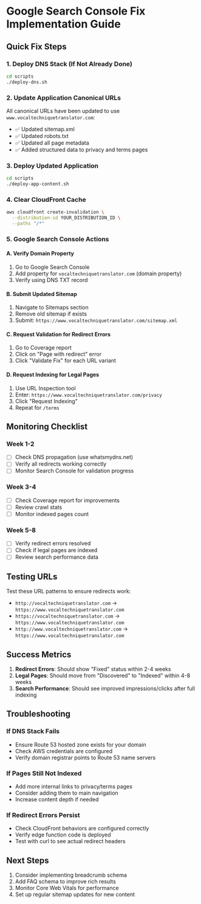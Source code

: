 # Google Search Console Fix Implementation Guide

## Quick Fix Steps

### 1. Deploy DNS Stack (If Not Already Done)
```bash
cd scripts
./deploy-dns.sh
```

### 2. Update Application Canonical URLs
All canonical URLs have been updated to use `www.vocaltechniquetranslator.com`:
- ✅ Updated sitemap.xml
- ✅ Updated robots.txt
- ✅ Updated all page metadata
- ✅ Added structured data to privacy and terms pages

### 3. Deploy Updated Application
```bash
cd scripts
./deploy-app-content.sh
```

### 4. Clear CloudFront Cache
```bash
aws cloudfront create-invalidation \
  --distribution-id YOUR_DISTRIBUTION_ID \
  --paths "/*"
```

### 5. Google Search Console Actions

#### A. Verify Domain Property
1. Go to Google Search Console
2. Add property for `vocaltechniquetranslator.com` (domain property)
3. Verify using DNS TXT record

#### B. Submit Updated Sitemap
1. Navigate to Sitemaps section
2. Remove old sitemap if exists
3. Submit: `https://www.vocaltechniquetranslator.com/sitemap.xml`

#### C. Request Validation for Redirect Errors
1. Go to Coverage report
2. Click on "Page with redirect" error
3. Click "Validate Fix" for each URL variant

#### D. Request Indexing for Legal Pages
1. Use URL Inspection tool
2. Enter: `https://www.vocaltechniquetranslator.com/privacy`
3. Click "Request Indexing"
4. Repeat for `/terms`

## Monitoring Checklist

### Week 1-2
- [ ] Check DNS propagation (use whatsmydns.net)
- [ ] Verify all redirects working correctly
- [ ] Monitor Search Console for validation progress

### Week 3-4
- [ ] Check Coverage report for improvements
- [ ] Review crawl stats
- [ ] Monitor indexed pages count

### Week 5-8
- [ ] Verify redirect errors resolved
- [ ] Check if legal pages are indexed
- [ ] Review search performance data

## Testing URLs

Test these URL patterns to ensure redirects work:
- `http://vocaltechniquetranslator.com` → `https://www.vocaltechniquetranslator.com`
- `https://vocaltechniquetranslator.com` → `https://www.vocaltechniquetranslator.com`
- `http://www.vocaltechniquetranslator.com` → `https://www.vocaltechniquetranslator.com`

## Success Metrics

1. **Redirect Errors**: Should show "Fixed" status within 2-4 weeks
2. **Legal Pages**: Should move from "Discovered" to "Indexed" within 4-8 weeks
3. **Search Performance**: Should see improved impressions/clicks after full indexing

## Troubleshooting

### If DNS Stack Fails
- Ensure Route 53 hosted zone exists for your domain
- Check AWS credentials are configured
- Verify domain registrar points to Route 53 name servers

### If Pages Still Not Indexed
- Add more internal links to privacy/terms pages
- Consider adding them to main navigation
- Increase content depth if needed

### If Redirect Errors Persist
- Check CloudFront behaviors are configured correctly
- Verify edge function code is deployed
- Test with curl to see actual redirect headers

## Next Steps

1. Consider implementing breadcrumb schema
2. Add FAQ schema to improve rich results
3. Monitor Core Web Vitals for performance
4. Set up regular sitemap updates for new content